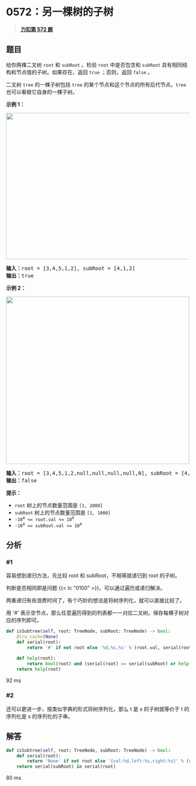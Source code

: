 # 0572：另一棵树的子树


> <u>**[力扣第 572 题](https://leetcode.cn/problems/subtree-of-another-tree/)**</u>

## 题目

<div class="original__bRMd">
<div>
<p>给你两棵二叉树 <code>root</code> 和 <code>subRoot</code> 。检验 <code>root</code> 中是否包含和 <code>subRoot</code> 具有相同结构和节点值的子树。如果存在，返回 <code>true</code> ；否则，返回 <code>false</code> 。</p>

<p>二叉树 <code>tree</code> 的一棵子树包括 <code>tree</code> 的某个节点和这个节点的所有后代节点。<code>tree</code> 也可以看做它自身的一棵子树。</p>



<p><strong>示例 1：</strong></p>
<img alt="" src="https://assets.leetcode.com/uploads/2021/04/28/subtree1-tree.jpg" style="width: 532px; height: 400px;" />
<pre>
<strong>输入：</strong>root = [3,4,5,1,2], subRoot = [4,1,2]
<strong>输出：</strong>true
</pre>

<p><strong>示例 2：</strong></p>
<img alt="" src="https://assets.leetcode.com/uploads/2021/04/28/subtree2-tree.jpg" style="width: 502px; height: 458px;" />
<pre>
<strong>输入：</strong>root = [3,4,5,1,2,null,null,null,null,0], subRoot = [4,1,2]
<strong>输出：</strong>false
</pre>



<p><strong>提示：</strong></p>

<ul>
<li><code>root</code> 树上的节点数量范围是 <code>[1, 2000]</code></li>
<li><code>subRoot</code> 树上的节点数量范围是 <code>[1, 1000]</code></li>
<li><code>-10<sup>4</sup> <= root.val <= 10<sup>4</sup></code></li>
<li><code>-10<sup>4</sup> <= subRoot.val <= 10<sup>4</sup></code></li>
</ul>
</div>
</div>


## 分析

### #1

容易想到递归方法，先比较 root 和 subRoot，不相等就递归到 root 的子树。

判断是否相同即是问题 {{< lc "0100" >}}，可以通过遍历或递归解决。

两重递归有些浪费时间了，有个巧妙的想法是将树序列化，就可以直接比较了。

用 '#' 表示空节点，那么任意遍历得到的列表都一一对应二叉树。保存每棵子树对应的序列即可。

```python
def isSubtree(self, root: TreeNode, subRoot: TreeNode) -> bool:
    @lru_cache(None)
    def serial(root):
        return '#' if not root else '%d,%s,%s' % (root.val, serial(root.left), serial(root.right))

    def help(root):
        return bool(root) and (serial(root) == serial(subRoot) or help(root.left) or help(root.right))
    return help(root)
```
92 ms

### #2

还可以更进一步，按类似字典的形式将树序列化，那么 t 是 s 的子树就等价于 t 的序列化是 s 的序列化的子串。

## 解答

```python
def isSubtree(self, root: TreeNode, subRoot: TreeNode) -> bool:
    def serial(root):
        return 'None' if not root else '{val:%d,left:%s,right:%s}' % (root.val,serial(root.left),serial(root.right))
    return serial(subRoot) in serial(root)
```
80 ms

